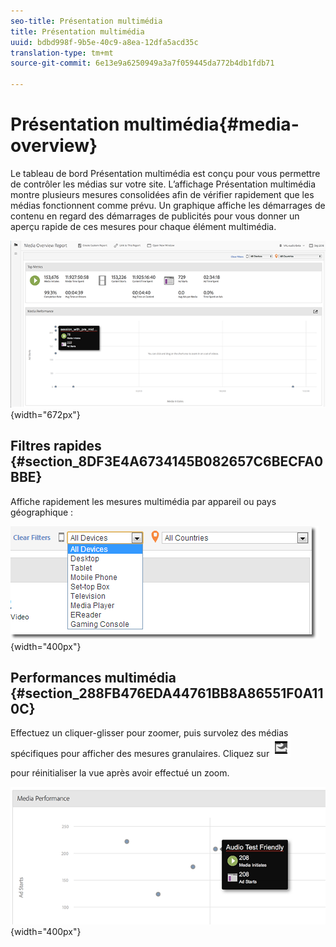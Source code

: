 ```yaml
---
seo-title: Présentation multimédia
title: Présentation multimédia
uuid: bdbd998f-9b5e-40c9-a8ea-12dfa5acd35c
translation-type: tm+mt
source-git-commit: 6e13e9a6250949a3a7f059445da772b4db1fdb71

---
```



# Présentation multimédia{#media-overview}

Le tableau de bord Présentation multimédia est conçu pour vous permettre de contrôler les médias sur votre site. L’affichage Présentation multimédia montre plusieurs mesures consolidées afin de vérifier rapidement que les médias fonctionnent comme prévu. Un graphique affiche les démarrages de contenu en regard des démarrages de publicités pour vous donner un aperçu rapide de ces mesures pour chaque élément multimédia.

![](assets/media_overview.png){width="672px"}

## Filtres rapides {#section_8DF3E4A6734145B082657C6BECFA0BBE}

Affiche rapidement les mesures multimédia par appareil ou pays géographique :

![](assets/video-overview-report-filters.png){width="400px"}

## Performances multimédia {#section_288FB476EDA44761BB8A86551F0A110C}

Effectuez un cliquer-glisser pour zoomer, puis survolez des médias spécifiques pour afficher des mesures granulaires. Cliquez sur  ![](assets/video-overview-report-revert.png)

pour réinitialiser la vue après avoir effectué un zoom.

![](assets/media_overview_zoom.png){width="400px"}

